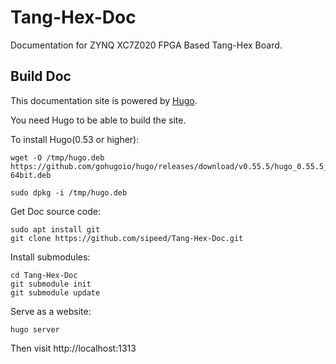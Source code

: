 # Tang-Hex-Doc

Documentation for ZYNQ XC7Z020 FPGA Based Tang-Hex Board.

## Build Doc


This documentation site is powered by [Hugo](https://gohugo.io/).

You need Hugo to be able to build the site.

To install Hugo(0.53 or higher):

```
wget -O /tmp/hugo.deb https://github.com/gohugoio/hugo/releases/download/v0.55.5/hugo_0.55.5_Linux-64bit.deb

sudo dpkg -i /tmp/hugo.deb
```

Get Doc source code:
```
sudo apt install git 
git clone https://github.com/sipeed/Tang-Hex-Doc.git
```

Install submodules:

```
cd Tang-Hex-Doc
git submodule init
git submodule update
```

Serve as a website:

```
hugo server
```

Then visit http://localhost:1313